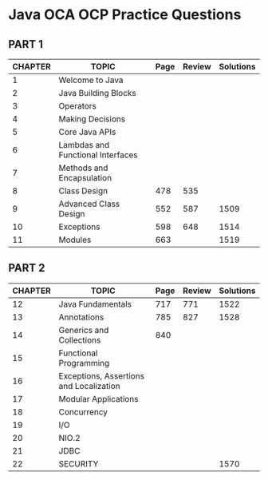 # Java OCA OCP Practice Questions
## PART 1
| CHAPTER     | TOPIC      | Page | Review | Solutions |
| ----------- | ---------- | -----| ------ | --------- |
| 1  | Welcome to Java |  | |  |
| 2  | Java Building Blocks |  | |  |
| 3  | Operators |  | |  |
| 4  | Making Decisions |  | |  |
| 5  | Core Java APIs |  | |  |
| 6  | Lambdas and Functional Interfaces |  | |  |
| 7  | Methods and Encapsulation  |  | |  |
| 8  | Class Design | 478 | 535 |
| 9  | Advanced Class Design | 552 | 587 | 1509
| 10 | Exceptions | 598 | 648 | 1514
| 11 | Modules | 663 |  | 1519

## PART 2
| CHAPTER     | TOPIC      | Page | Review | Solutions |
| ----------- | ---------- | -----| ------ | --------- |
| 12 | Java Fundamentals | 717 | 771 | 1522
| 13 | Annotations | 785 | 827 | 1528
| 14 | Generics and Collections | 840 |  |
| 15 | Functional Programming |  |  |
| 16 | Exceptions, Assertions and Localization |  |  |
| 17 | Modular Applications |  |  |
| 18 | Concurrency |  |  |
| 19 | I/O |  |  |
| 20 | NIO.2 |  |  |
| 21 | JDBC |  |  |
| 22 | SECURITY |  |  | 1570
